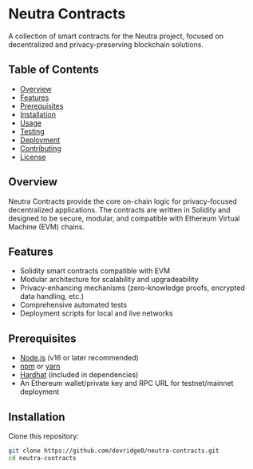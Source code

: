 # Neutra Contracts

A collection of smart contracts for the Neutra project, focused on decentralized and privacy-preserving blockchain solutions.

## Table of Contents

- [Overview](#overview)  
- [Features](#features)  
- [Prerequisites](#prerequisites)  
- [Installation](#installation)  
- [Usage](#usage)  
- [Testing](#testing)  
- [Deployment](#deployment)  
- [Contributing](#contributing)  
- [License](#license)  

## Overview

Neutra Contracts provide the core on-chain logic for privacy-focused decentralized applications. The contracts are written in Solidity and designed to be secure, modular, and compatible with Ethereum Virtual Machine (EVM) chains.

## Features

- Solidity smart contracts compatible with EVM  
- Modular architecture for scalability and upgradeability  
- Privacy-enhancing mechanisms (zero-knowledge proofs, encrypted data handling, etc.)  
- Comprehensive automated tests  
- Deployment scripts for local and live networks  

## Prerequisites

- [Node.js](https://nodejs.org/) (v16 or later recommended)  
- [npm](https://www.npmjs.com/) or [yarn](https://yarnpkg.com/)  
- [Hardhat](https://hardhat.org/) (included in dependencies)  
- An Ethereum wallet/private key and RPC URL for testnet/mainnet deployment  

## Installation

Clone this repository:

```bash
git clone https://github.com/devridge0/neutra-contracts.git
cd neutra-contracts
